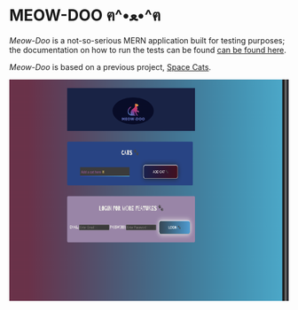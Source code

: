 # MEOW-DOO ฅ^•ﻌ•^ฅ

*Meow-Doo* is a not-so-serious MERN application built for testing purposes; the documentation on how to run the tests can be found [can be found here](./documentation/documentation.md). 

*Meow-Doo* is based on a previous project, [Space Cats](https://github.com/HedonisticOpportunist/Space-Cats).

<img src="meow-doo.png" alt="App" width="600" height="400">

